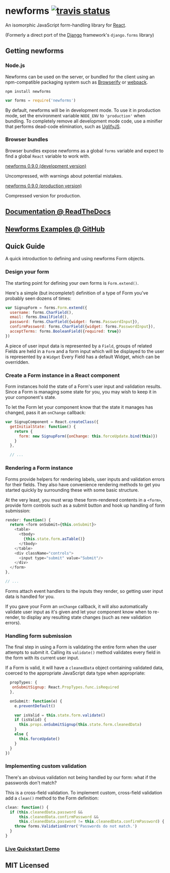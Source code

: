 # newforms [![travis status](https://secure.travis-ci.org/insin/newforms.png)](http://travis-ci.org/insin/newforms)

An isomorphic JavaScript form-handling library for [React](http://facebook.github.io/react/).

(Formerly a direct port of the [Django](http://www.djangoproject.com) framework's `django.forms` library)

## Getting newforms

### Node.js

Newforms can be used on the server, or bundled for the client using an
npm-compatible packaging system such as [Browserify](http://browserify.org/) or
[webpack](http://webpack.github.io/).

```
npm install newforms
```

```javascript
var forms = require('newforms')
```

By default, newforms will be in development mode. To use it in production mode,
set the environment variable `NODE_ENV` to `'production'` when bundling. To
completely remove all development mode code, use a minifier that performs
dead-code elimination, such as [UglifyJS](https://github.com/mishoo/UglifyJS2).

### Browser bundles

Browser bundles expose newforms as a global `forms` variable and expect to
find a global `React` variable to work with.

[newforms 0.9.0 (development version)](https://github.com/insin/newforms/raw/react/dist/newforms-0.9.0.js)

Uncompressed, with warnings about potential mistakes.

[newforms 0.9.0 (production version)](https://github.com/insin/newforms/raw/react/dist/newforms-0.9.0.min.js)

Compressed version for production.

## [Documentation @ ReadTheDocs](http://newforms.readthedocs.org/en/v0.9.0/)

## [Newforms Examples @ GitHub](https://github.com/insin/newforms-examples)

## Quick Guide

A quick introduction to defining and using newforms Form objects.

### Design your form

The starting point for defining your own forms is `Form.extend()`.

Here's a simple (but incomplete!) definition of a type of Form you've probably
seen dozens of times:

```javascript
var SignupForm = forms.Form.extend({
  username: forms.CharField(),
  email: forms.EmailField(),
  password: forms.CharField({widget: forms.PasswordInput}),
  confirmPassword: forms.CharField({widget: forms.PasswordInput}),
  acceptTerms: forms.BooleanField({required: true})
})
```

A piece of user input data is represented by a `Field`, groups
of related Fields are held in a `Form` and a form input which will
be displayed to the user is represented by a `Widget` Every
Field has a default Widget, which can be overridden.

### Create a Form instance in a React component

Form instances hold the state of a Form's user input and validation results.
Since a Form is managing some state for you, you may wish to keep it in your
component's state.

To let the Form let your component know that the state it manages has changed,
pass it an `onChange` callback:

```javascript
var SignupComponent = React.createClass({
  getInitialState: function() {
    return {
      form: new SignupForm({onChange: this.forceUpdate.bind(this)})
    }
  },

  // ...
```

### Rendering a Form instance

Forms provide helpers for rendering labels, user inputs and validation errors
for their fields. They also have convenience rendering methods to get you
started quickly by surrounding these with some basic structure.

At the very least, you must wrap these form-rendered contents in a `<form>`,
provide form controls such as a submit button and hook up handling of form
submission:

```javascript
render: function() {
  return <form onSubmit={this.onSubmit}>
    <table>
      <tbody>
        {this.state.form.asTable()}
      </tbody>
    </table>
    <div className="controls">
      <input type="submit" value="Submit"/>
    </div>
  </form>
},

// ...
```

Forms attach event handlers to the inputs they render, so getting user input
data is handled for you.

If you gave your Form an `onChange` callback, it will also automatically
validate user input as it's given and let your component know when to re-render,
to display any resulting state changes (such as new validation errors).

### Handling form submission

The final step in using a Form is validating the entire form when the user
attempts to submit it. Calling its `validate()` method validates every field
in the form with its current user input.

If a Form is valid, it will have a `cleanedData` object containing validated
data, coerced to the appropriate JavaScript data type when appropriate:

```javascript
  propTypes: {
   onSubmitSignup: React.PropTypes.func.isRequired
  },

  onSubmit: function(e) {
    e.preventDefault()

    var isValid = this.state.form.validate()
    if (isValid) {
      this.props.onSubmitSignup(this.state.form.cleanedData)
    }
    else {
      this.forceUpdate()
    }
  }
})
```

### Implementing custom validation

There's an obvious validation not being handled by our form: what if the
passwords don't match?

This is a cross-field validation. To implement custom, cross-field validation
add a `clean()` method to the Form definition:

```javascript
clean: function() {
  if (this.cleanedData.password &&
      this.cleanedData.confirmPassword &&
      this.cleanedData.password != this.cleanedData.confirmPassword) {
    throw forms.ValidationError('Passwords do not match.')
  }
}
```

### [Live Quickstart Demo](http://newforms.readthedocs.org/en/latest/quickstart.html#live-demo)

## MIT Licensed